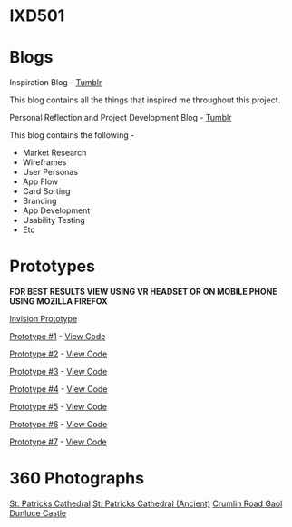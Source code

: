 # IXD501

<h1>Blogs</h1>

Inspiration Blog - <a href="http://marksleatorblog.tumblr.com/">Tumblr</a> 
<p>This blog contains all the things that inspired me throughout this project.</p>
<p></p>
Personal Reflection and Project Development Blog - <a href="https://marksleatorfinalyear.tumblr.com/">Tumblr</a>
<p>This blog contains the following - </p>
<ul>
  <li>Market Research</li>
  <li>Wireframes</li>
  <li>User Personas</li>
  <li>App Flow</li>
  <li>Card Sorting</li>
  <li>Branding</li>
  <li>App Development</li>
  <li>Usability Testing</li>
  <li>Etc</li>
</ul>
<h1>Prototypes</h1> 

**FOR BEST RESULTS VIEW USING VR HEADSET OR ON MOBILE PHONE USING MOZILLA FIREFOX**

<a href="https://invis.io/9QPSBPW5S4Y ">Invision Prototype</a>

<a href="https://1-360-image-pr.glitch.me/">Prototype #1</a> - 
<a href="https://glitch.com/~1-360-image-pr">View Code</a>

<a href="https://2-background-changer.glitch.me/">Prototype #2</a> - 
<a href="https://glitch.com/~2-background-changer">View Code</a>

<a href="https://3-vr-menu-prototype.glitch.me/">Prototype #3</a> - 
<a href="https://glitch.com/~3-vr-menu-prototype">View Code</a>

<a href="https://4-vr-menu-prototype.glitch.me/">Prototype #4</a> - 
<a href="https://glitch.com/~4-vr-menu-prototype">View Code</a>

<a href="https://5-vr-experience-portal.glitch.me/">Prototype #5</a> - 
<a href="https://glitch.com/~5-vr-experience-portal">View Code</a>

<a href="https://6-vr-tour-prototype.glitch.me/">Prototype #6</a> - 
<a href="https://glitch.com/~6-vr-tour-prototype">View Code</a>

<a href="https://7-vr-tour.glitch.me/">Prototype #7</a> - 
<a href="https://glitch.com/~7-vr-tour">View Code</a>

<h1>360 Photographs</h1>

<a href="https://www.flickr.com/photos/135821569@N07/sets/72157675352921347">St. Patricks Cathedral</a>
<a href="https://www.flickr.com/photos/135821569@N07/albums/72157688514739493">St. Patricks Cathedral (Ancient)</a>
<a href="https://www.flickr.com/photos/135821569@N07/albums/72157704046964941">Crumlin Road Gaol</a>
<a href="https://www.flickr.com/photos/135821569@N07/albums/72157705552524324">Dunluce Castle</a>


